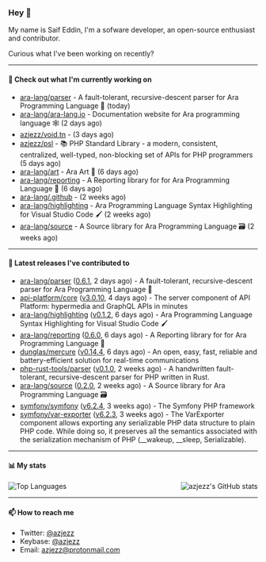 ### Hey 👋

My name is Saif Eddin, I'm a sofware developer, an open-source enthusiast and contributor.

Curious what I've been working on recently?

---

#### 👷 Check out what I'm currently working on

- [ara-lang/parser](https://github.com/ara-lang/parser) - A fault-tolerant, recursive-descent parser for Ara Programming Language 🌲 (today)
- [ara-lang/ara-lang.io](https://github.com/ara-lang/ara-lang.io) - Documentation website for Ara programming language 🕸 (2 days ago)
- [azjezz/void.tn](https://github.com/azjezz/void.tn) -  (3 days ago)
- [azjezz/psl](https://github.com/azjezz/psl) - 📚 PHP Standard Library - a modern, consistent, centralized, well-typed, non-blocking set of APIs for PHP programmers (5 days ago)
- [ara-lang/art](https://github.com/ara-lang/art) - Ara Art 🎨 (6 days ago)
- [ara-lang/reporting](https://github.com/ara-lang/reporting) - A Reporting library for for Ara Programming Language 📃 (6 days ago)
- [ara-lang/.github](https://github.com/ara-lang/.github) -  (2 weeks ago)
- [ara-lang/highlighting](https://github.com/ara-lang/highlighting) - Ara Programming Language Syntax Highlighting for Visual Studio Code 🖌 (2 weeks ago)
- [ara-lang/source](https://github.com/ara-lang/source) - A Source library for Ara Programming Language 🗃 (2 weeks ago)

---

#### 🔭 Latest releases I've contributed to

- [ara-lang/parser](https://github.com/ara-lang/parser) ([0.6.1](https://github.com/ara-lang/parser/releases/tag/0.6.1), 2 days ago) - A fault-tolerant, recursive-descent parser for Ara Programming Language 🌲
- [api-platform/core](https://github.com/api-platform/core) ([v3.0.10](https://github.com/api-platform/core/releases/tag/v3.0.10), 4 days ago) - The server component of API Platform: hypermedia and GraphQL APIs in minutes
- [ara-lang/highlighting](https://github.com/ara-lang/highlighting) ([v0.1.2](https://github.com/ara-lang/highlighting/releases/tag/v0.1.2), 6 days ago) - Ara Programming Language Syntax Highlighting for Visual Studio Code 🖌
- [ara-lang/reporting](https://github.com/ara-lang/reporting) ([0.6.0](https://github.com/ara-lang/reporting/releases/tag/0.6.0), 6 days ago) - A Reporting library for for Ara Programming Language 📃
- [dunglas/mercure](https://github.com/dunglas/mercure) ([v0.14.4](https://github.com/dunglas/mercure/releases/tag/v0.14.4), 6 days ago) - An open, easy, fast, reliable and battery-efficient solution for real-time communications
- [php-rust-tools/parser](https://github.com/php-rust-tools/parser) ([v0.1.0](https://github.com/php-rust-tools/parser/releases/tag/v0.1.0), 2 weeks ago) - A handwritten fault-tolerant, recursive-descent parser for PHP written in Rust.
- [ara-lang/source](https://github.com/ara-lang/source) ([0.2.0](https://github.com/ara-lang/source/releases/tag/0.2.0), 2 weeks ago) - A Source library for Ara Programming Language 🗃
- [symfony/symfony](https://github.com/symfony/symfony) ([v6.2.4](https://github.com/symfony/symfony/releases/tag/v6.2.4), 3 weeks ago) - The Symfony PHP framework
- [symfony/var-exporter](https://github.com/symfony/var-exporter) ([v6.2.3](https://github.com/symfony/var-exporter/releases/tag/v6.2.3), 3 weeks ago) - The VarExporter component allows exporting any serializable PHP data structure to plain PHP code. While doing so, it preserves all the semantics associated with the serialization mechanism of PHP (__wakeup, __sleep, Serializable).

---

#### 📊 My stats

<img align="right" alt="azjezz's GitHub stats" src="https://github-readme-stats.vercel.app/api?username=azjezz&count_private=1&show_icons=true&" />

![Top Languages](https://github-readme-stats.vercel.app/api/top-langs/?username=azjezz)

---

#### 📫 How to reach me

- Twitter: [@azjezz](https://twitter.com/azjezz)
- Keybase: [@azjezz](https://keybase.io/azjezz)
- Email: [azjezz@protonmail.com](mailto://azjezz@protonmail.com)
